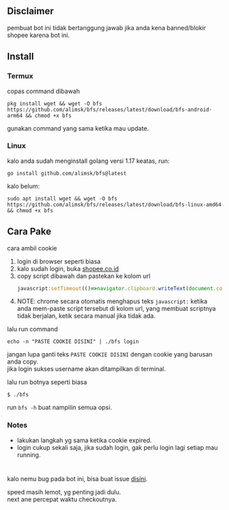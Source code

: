 ## Disclaimer
pembuat bot ini tidak bertanggung jawab jika anda kena banned/blokir shopee karena bot ini.

## Install
### Termux
copas command dibawah
```
pkg install wget && wget -O bfs https://github.com/alimsk/bfs/releases/latest/download/bfs-android-arm64 && chmod +x bfs
```
gunakan command yang sama ketika mau update.

### Linux
kalo anda sudah menginstall golang versi 1.17 keatas, run:
```
go install github.com/alimsk/bfs@latest
```
kalo belum:
```
sudo apt install wget && wget -O bfs https://github.com/alimsk/bfs/releases/latest/download/bfs-linux-amd64 && chmod +x bfs
```

## Cara Pake
cara ambil cookie
1. login di browser seperti biasa
2. kalo sudah login, buka [shopee.co.id](https://shopee.co.id)
3. copy script dibawah dan pastekan ke kolom url
   ```js
   javascript:setTimeout(()=>navigator.clipboard.writeText(document.cookie),400)
   ```
4. NOTE: chrome secara otomatis menghapus teks `javascript:` ketika anda mem-paste script tersebut di kolom url,
   yang membuat scriptnya tidak berjalan, ketik secara manual jika tidak ada.

lalu run command 
```
echo -n "PASTE COOKIE DISINI" | ./bfs login
```
jangan lupa ganti teks `PASTE COOKIE DISINI` dengan cookie yang barusan anda copy.\
jika login sukses username akan ditampilkan di terminal.

lalu run botnya seperti biasa
```
$ ./bfs
```
run `bfs -h` buat nampilin semua opsi.

### Notes
- lakukan langkah yg sama ketika cookie expired.
- login cukup sekali saja, jika sudah login, gak perlu login lagi setiap mau running.

#
kalo nemu bug pada bot ini, bisa buat issue [disini](https://github.com/alimsk/bfs/issues/new).

speed masih lemot, yg penting jadi dulu.\
next ane percepat waktu checkoutnya.

